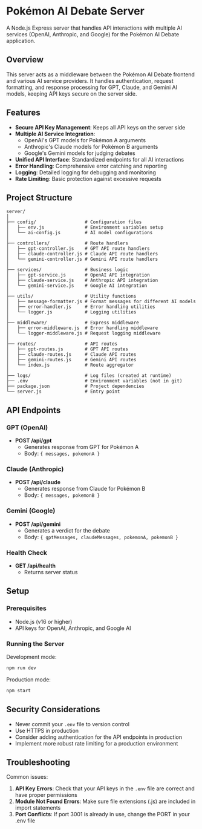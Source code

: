 # Pokémon AI Debate Server

A Node.js Express server that handles API interactions with multiple AI services (OpenAI, Anthropic, and Google) for the Pokémon AI Debate application.

## Overview

This server acts as a middleware between the Pokémon AI Debate frontend and various AI service providers. It handles authentication, request formatting, and response processing for GPT, Claude, and Gemini AI models, keeping API keys secure on the server side.

## Features

- **Secure API Key Management**: Keeps all API keys on the server side
- **Multiple AI Service Integration**:
  - OpenAI's GPT models for Pokémon A arguments
  - Anthropic's Claude models for Pokémon B arguments
  - Google's Gemini models for judging debates
- **Unified API Interface**: Standardized endpoints for all AI interactions
- **Error Handling**: Comprehensive error catching and reporting
- **Logging**: Detailed logging for debugging and monitoring
- **Rate Limiting**: Basic protection against excessive requests

## Project Structure

```
server/
│
├── config/                  # Configuration files
│   ├── env.js               # Environment variables setup
│   └── ai-config.js         # AI model configurations
│
├── controllers/             # Route handlers
│   ├── gpt-controller.js    # GPT API route handlers
│   ├── claude-controller.js # Claude API route handlers
│   └── gemini-controller.js # Gemini API route handlers
│
├── services/                # Business logic
│   ├── gpt-service.js       # OpenAI API integration
│   ├── claude-service.js    # Anthropic API integration
│   └── gemini-service.js    # Google AI integration
│
├── utils/                   # Utility functions
│   ├── message-formatter.js # Format messages for different AI models
│   ├── error-handler.js     # Error handling utilities
│   └── logger.js            # Logging utilities
│
├── middleware/              # Express middleware
│   ├── error-middleware.js  # Error handling middleware
│   └── logger-middleware.js # Request logging middleware
│
├── routes/                  # API routes
│   ├── gpt-routes.js        # GPT API routes
│   ├── claude-routes.js     # Claude API routes
│   ├── gemini-routes.js     # Gemini API routes
│   └── index.js             # Route aggregator
│
├── logs/                    # Log files (created at runtime)
├── .env                     # Environment variables (not in git)
├── package.json             # Project dependencies
└── server.js                # Entry point
```

## API Endpoints

### GPT (OpenAI)

- **POST /api/gpt**
  - Generates response from GPT for Pokémon A
  - Body: `{ messages, pokemonA }`

### Claude (Anthropic)

- **POST /api/claude**
  - Generates response from Claude for Pokémon B
  - Body: `{ messages, pokemonB }`

### Gemini (Google)

- **POST /api/gemini**
  - Generates a verdict for the debate
  - Body: `{ gptMessages, claudeMessages, pokemonA, pokemonB }`

### Health Check

- **GET /api/health**
  - Returns server status

## Setup

### Prerequisites

- Node.js (v16 or higher)
- API keys for OpenAI, Anthropic, and Google AI

### Running the Server

Development mode:

```bash
npm run dev
```

Production mode:

```bash
npm start
```

## Security Considerations

- Never commit your `.env` file to version control
- Use HTTPS in production
- Consider adding authentication for the API endpoints in production
- Implement more robust rate limiting for a production environment

## Troubleshooting

Common issues:

1. **API Key Errors**: Check that your API keys in the `.env` file are correct and have proper permissions
2. **Module Not Found Errors**: Make sure file extensions (.js) are included in import statements
3. **Port Conflicts**: If port 3001 is already in use, change the PORT in your .env file
